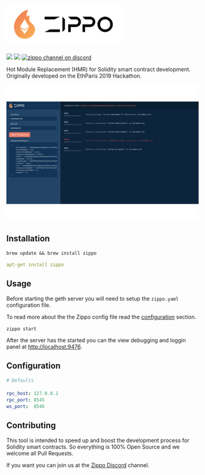 # <img src='./WhiteLogo.svg' height='100' alt='Zippo Logo' aria-label='Zippo' />

![](https://img.shields.io/badge/Version-0.1-blue.svg?style=flat-square)
![](https://img.shields.io/badge/Open%20Source-PRs%20Welcome-green.svg?style=flat-square&logo=ethereum)
[![zippo channel on discord](https://img.shields.io/badge/Discord-Say%20Hi-blueviolet.svg?style=flat-square&logo=discord)](https://discord.gg/ZT4sRqc)

Hot Module Replacement (HMR) for Solidity smart contract development. Originally developed on the EthParis 2019 Hackathon.

![](screen.jpg)

## Installation

```
brew update && brew install zippo
```

```yaml
apt-get install zippo
```

## Usage

Before starting the geth server you will need to setup the `zippo.yaml` configuration file.

To read more about the the Zippo config file read the [configuration](#configuration) section.

```
zippo start
```

After the server has the started you can the view debugging and loggin panel at [http://localhost:9476](http://localhost:9476).

## Configuration

```yaml
# Defaults

rpc_host: 127.0.0.1
rpc_port: 8545
ws_port:  8546
```

## Contributing

This tool is intended to speed up and boost the development process for Solidity smart contracts. So everything is 100% Open Source and we welcome all Pull Requests.

If you want you can join us at the [Zippo Discord](https://discord.gg/ZT4sRqc) channel.
